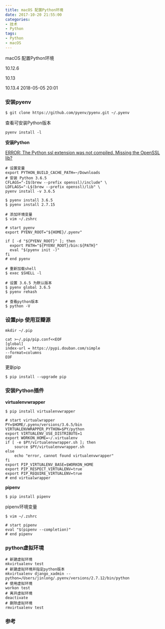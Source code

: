 ```yaml
---
title: macOS 配置Python环境
date: 2017-10-20 21:55:00
categories:
- 技术
- Python
tags:
- Python
- macOS
---
```


macOS 配置Python环境

10.12.6

10.13

10.13.4 2018-05-05 20:01

### 安装pyenv
```shell
$ git clone https://github.com/pyenv/pyenv.git ~/.pyenv
```

查看可安装Python版本

`pyenv install -l`

**安装Python**

[ERROR: The Python ssl extension was not compiled. Missing the OpenSSL lib?](https://github.com/pyenv/pyenv/wiki/Common-build-problems)

```
# 设置变量
export PYTHON_BUILD_CACHE_PATH=~/Downloads
# 安装 Python 3.6.5
CFLAGS="-I$(brew --prefix openssl)/include" \
LDFLAGS="-L$(brew --prefix openssl)/lib" \
pyenv install -v 3.6.5
```

```shell
$ pyenv install 3.6.5
$ pyenv install 2.7.15

# 添加环境变量
$ vim ~/.zshrc

# start pyenv
export PYENV_ROOT="${HOME}/.pyenv"

if [ -d "${PYENV_ROOT}" ]; then
  export PATH="${PYENV_ROOT}/bin:${PATH}"
  eval "$(pyenv init -)"
fi
# end pyenv

# 重新加载shell
$ exec $SHELL -l

# 设置 3.6.5 为默认版本
$ pyenv global 3.6.5
$ pyenv rehash

# 查看python版本
$ python -V
```

### 设置pip 使用豆瓣源
```
mkdir ~/.pip

cat >~/.pip/pip.conf<<EOF
[global]
index-url = https://pypi.douban.com/simple
--format=columns
EOF
```

更新pip

```shell
$ pip install --upgrade pip
```



### 安装Python插件

**virtualenvwrapper**

```shell
$ pip install virtualenvwrapper

# start virtualwrapper
PY=$HOME/.pyenv/versions/3.6.5/bin
VIRTUALENVWRAPPER_PYTHON=$PY/python
export VIRTUALENV_USE_DISTRIBUTE=1
export WORKON_HOME=~/.virtualenv
if [ -e $PY/virtualenvwrapper.sh ]; then
    source $PY/virtualenvwrapper.sh
else
    echo "error, cannot found virtualenvwrapper"
fi
export PIP_VIRTUALENV_BASE=$WORKON_HOME
export PIP_RESPECT_VIRTUALENV=true
export PIP_REQUIRE_VIRTUALENV=true
# end virtualwrapper
```

**pipenv**

```shell
$ pip install pipenv
```

pipenv环境变量

```shell
$ vim ~/.zshrc

# start pipenv
eval "$(pipenv --completion)"
# end pipenv
```



### python虚拟环境

```
# 新建虚拟环境
mkvirtualenv test
# 新建虚拟环境并指定python版本
mkvirtualenv django_xadmin --python=/Users/jinlong/.pyenv/versions/2.7.12/bin/python
# 使用虚拟环境
workon test
# 离开虚拟环境
deactivate
# 删除虚拟环境
rmvirtualenv test
```

### 参考








